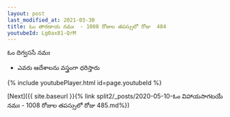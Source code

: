 ```yaml
---
layout: post
last_modified_at: 2021-03-30
title: ఓం తారణాయ నమః  - 1008 రోజుల తపస్సులో రోజు  484
youtubeId: Lg0ax81-QrM
---
```

 
 
 ఓం దిగ్వససే నమః  
 
 -  ఎవరు ఆదేశాలను వస్త్రంగా ధరిస్తారు 
 
  
 
  
 
 
 
 
 
 


{% include youtubePlayer.html id=page.youtubeId %}
 
[Next]({{ site.baseurl }}{% link  split2/_posts/2020-05-10-ఓం విహాయసాగటయే నమః  - 1008 రోజుల తపస్సులో రోజు  485.md%})
 
